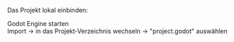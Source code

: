 Das Projekt lokal einbinden:

Godot Engine starten<br>
Import -> in das Projekt-Verzeichnis wechseln -> "project.godot" auswählen
